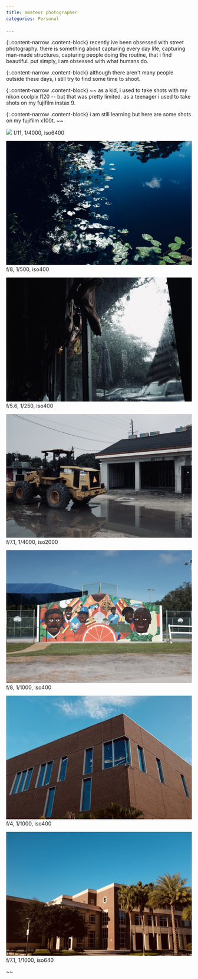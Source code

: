 ```yaml
---                                                                                                                                          
title: amateur photographer
categories: Personal

---
```


{:.content-narrow .content-block}
recently ive been obsessed with street photography. there is something about capturing every day life, capturing man-made structures, capturing people doing the routine, that i find beautiful. put simply, i am obsessed with what humans do.

{:.content-narrow .content-block}
although there aren't many people outside these days, i still try to find some time to shoot.

{:.content-narrow .content-block}
~~
as a kid, i used to take shots with my nikon coolpix l120 -- but that was pretty limited. as a teenager i used to take shots on my fujifilm instax 9.

{:.content-narrow .content-block}
i am still learning but here are some shots on my fujifilm x100t.
~~



![](/images/blog/amateur_1.jpeg)
f/11, 1/4000, iso6400

![](/images/blog/amateur_2.jpeg)
f/8, 1/500, iso400

![](/images/blog/amateur_3.jpeg)
f/5.6, 1/250, iso400

![](/images/blog/amateur_4.jpeg)
f/7.1, 1/4000, iso2000

![](/images/blog/amateur_5.jpeg)
f/8, 1/1000, iso400

![](/images/blog/amateur_7.jpeg)
f/4, 1/1000, iso400

![](/images/blog/amateur_8.jpeg)
f/7.1, 1/1000, iso640

~~
